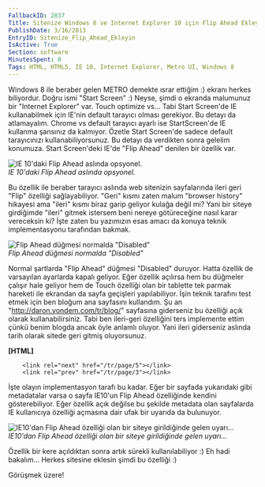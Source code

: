 ```yaml
---
FallbackID: 2837
Title: Sitenize Windows 8 ve Internet Explorer 10 için Flip Ahead Ekleyin
PublishDate: 3/16/2013
EntryID: Sitenize_Flip_Ahead_Ekleyin
IsActive: True
Section: software
MinutesSpent: 0
Tags: HTML, HTML5, IE 10, Internet Explorer, Metro UI, Windows 8
---
```

Windows 8 ile beraber gelen METRO demekte ısrar ettiğim :) ekranı herkes
biliyordur. Doğru ismi "Start Screen" :) Neyse, şimdi o ekranda
malumunuz bir "Internet Explorer" var. Touch optimize vs... Tabi Start
Screen'de IE kullanabilmek için IE'nin default tarayıcı olması
gerekiyor. Bu detayı da atlamayalım. Chrome vs default tarayıcı ayarlı
ise StartScreen'de IE kullanma şansınız da kalmıyor. Özetle Start
Screen'de sadece default tarayıcınızı kullanabiliyorsunuz. Bu detayı da
verdikten sonra gelelim konumuza. Start Screen'deki IE'de "Flip Ahead"
denilen bir özellik var.

![IE 10'daki Flip Ahead aslında
opsyonel.](http://cdn.daron.yondem.com/assets/2837/flipahead_1.png)\
*IE 10'daki Flip Ahead aslında opsyonel.*

Bu özellik ile beraber tarayıcı aslında web sitenizin sayfalarında ileri
geri "Flip" özelliği sağlayabiliyor. "Geri" kısmı zaten malum "browser
history" hikayesi ama "ileri" kısmı biraz garip geliyor kulağa değil mi?
Yani bir siteye girdiğimde "ileri" gitmek istersem beni nereye
götüreceğine nasıl karar vereceksin ki? İşte zaten bu yazımızın esas
amacı da konuya teknik implementasyonu tarafından bakmak.

![Flip Ahead düğmesi normalda
"Disabled"](http://cdn.daron.yondem.com/assets/2837/flipahead_2.png)\
*Flip Ahead düğmesi normalda "Disabled"*

Normal şartlarda "Flip Ahead" düğmesi "Disabled" duruyor. Hatta özellik
de varsayılan ayarlarda kapalı geliyor. Eğer özellik açılırsa hem bu
düğmeler çalışır hale geliyor hem de Touch özelliği olan bir tablette
tek parmak hareketi ile ekrandan da sayfa geçişleri yapılabiliyor. İşin
teknik tarafını test etmek için ben bloğum ana sayfasını kullandım. Şu
an "<http://daron.yondem.com/tr/blog/>" sayfasına giderseniz bu özelliği
açık olarak kullanabilirsiniz. Tabi ben ileri-geri özelliğini ters
implemente ettim çünkü benim blogda ancak öyle anlamlı oluyor. Yani
ileri giderseniz aslında tarih olarak sitede geri gitmiş oluyorsunuz.

**[HTML]**

``` {style="font-family: Consolas; font-size: 13; color: black; background: white;"}
    <link rel="next" href="/tr/page/5"></link>
    <link rel="prev" href="/tr/page/3"></link>
```

İşte olayın implementasyon tarafı bu kadar. Eğer bir sayfada yukarıdaki
gibi metadatalar varsa o sayfa IE10'un Flip Ahead özelliğinde kendini
gösterebiliyor. Eğer özellik açık değilse bu şekilde metadata olan
sayfalarda IE kullanıcıya özelliği açmasına dair ufak bir uyarıda da
bulunuyor.

![IE10'dan Flip Ahead özelliği olan bir siteye girildiğinde gelen
uyarı...](http://cdn.daron.yondem.com/assets/2837/flipahead_3.png)\
*IE10'dan Flip Ahead özelliği olan bir siteye girildiğinde gelen
uyarı...*

Özellik bir kere açıldıktan sonra artık sürekli kullanılabiliyor :) Eh
hadi bakalım... Herkes sitesine eklesin şimdi bu özelliği :)

Görüşmek üzere!


